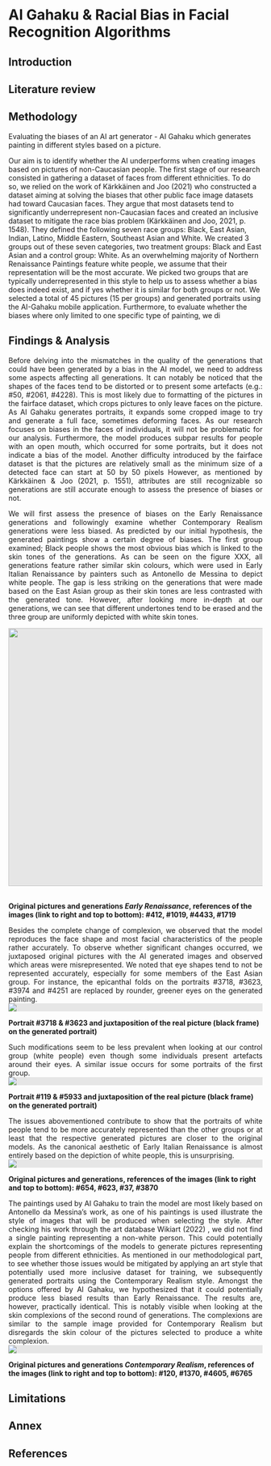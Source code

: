 # AI Gahaku & Racial Bias in Facial Recognition Algorithms

## Introduction

## Literature review

## Methodology

Evaluating the biases of an AI art generator - AI Gahaku which generates painting in different styles based on a picture.

Our aim is to identify whether the AI underperforms when creating images based on pictures of non-Caucasian people. The first stage of our research consisted in gathering a dataset of faces from different ethnicities. To do so, we relied on the work of Kärkkäinen and Joo (2021) who constructed a dataset aiming at solving the biases that other public face image datasets had toward Caucasian faces. They argue that most datasets tend to significantly underrepresent non-Caucasian faces and created an inclusive dataset to mitigate the race bias problem (Kärkkäinen and Joo, 2021, p. 1548). They defined the following seven race groups: Black, East Asian, Indian, Latino, Middle Eastern, Southeast Asian and White. We created 3 groups out of these seven categories, two treatment groups: Black and East Asian and a control group: White. As an overwhelming majority of Northern Renaissance Paintings feature white people, we assume that their representation will be the most accurate. We picked two groups that are typically underrepresented in this style to help us to assess whether a bias does indeed exist, and if yes whether it is similar for both groups or not. 
We selected a total of 45 pictures (15 per groups) and generated portraits using the AI-Gahaku mobile application. Furthermore, to evaluate whether the biases where only limited to one specific type of painting, we di


## Findings & Analysis

  

<p align="justify"> Before delving into the mismatches in the quality of the generations that could have been generated by a bias in the AI model, we need to address some aspects affecting all generations. It can notably be noticed that the shapes of the faces tend to be distorted or to present some artefacts (e.g.: #50, #2061, #4228). This is most likely due to formatting of the pictures in the fairface dataset, which crops pictures to only leave faces on the picture. As AI Gahaku generates portraits, it expands some cropped image to try and generate a full face, sometimes deforming faces. As our research focuses on biases in the faces of individuals, it will not be problematic for our analysis. Furthermore, the model produces subpar results for people with an open mouth, which occurred for some portraits, but it does not indicate a bias of the model. Another difficulty introduced by the fairface dataset is that the pictures are relatively small as the minimum size of a detected face can start at 50 by 50 pixels However, as mentioned by Kärkkäinen & Joo (2021, p. 1551), attributes are still recognizable so generations are still accurate enough to assess the presence of biases or not.
  
<p align="justify"> We will first assess the presence of biases on the Early Renaissance generations and followingly examine whether Contemporary Realism generations were less biased. As predicted by our initial hypothesis, the generated paintings show a certain degree of biases. The first group examined; Black people shows the most obvious bias which is linked to the skin tones of the generations. As can be seen on the figure XXX, all generations feature rather similar skin colours, which were used in Early Italian Renaissance by painters such as Antonello de Messina to depict white people. The gap is less striking on the generations that were made based on the East Asian group as their skin tones are less contrasted with the generated tone. However, after looking more in-depth at our generations, we can see that different undertones tend to be erased and the three group are uniformly depicted with white skin tones.

<img style="display: block;-webkit-user-select: none;margin: auto;cursor: zoom-in;background-color: hsl(0, 0%, 90%);transition: background-color 300ms;" src="https://raw.githubusercontent.com/lioprd/decodingbiases/main/assets/Figure_1.png" width="1010" height="510"> <br>
  
<b>Original pictures and generations *Early Renaissance*, references of the images (link to right and top to bottom): #412, #1019, #4433, #1719</b>

<p align="justify">Besides the complete change of complexion, we observed that the model reproduces the face shape and most facial characteristics of the people rather accurately. To observe whether significant changes occurred, we juxtaposed original pictures with the AI generated images and observed which areas were misrepresented. We noted that eye shapes tend to not be represented accurately, especially for some members of the East Asian group. For instance, the epicanthal folds on the portraits #3718, #3623, #3974 and #4251 are replaced by rounder, greener eyes on the generated painting.  
  
<img style="display: block;-webkit-user-select: none;margin: auto;background-color: hsl(0, 0%, 90%);transition: background-color 300ms;" src="https://raw.githubusercontent.com/lioprd/decodingbiases/main/assets/Figure_2.png">

<b>Portrait #3718 & #3623 and juxtaposition of the real picture (black frame) on the generated portrait)</b> 

<p align="justify">Such modifications seem to be less prevalent when looking at our control group (white people) even though some individuals present artefacts around their eyes. A similar issue occurs for some portraits of the first group. 

<img style="display: block;-webkit-user-select: none;margin: auto;background-color: hsl(0, 0%, 90%);transition: background-color 300ms;" src="https://raw.githubusercontent.com/lioprd/decodingbiases/main/assets/figure_3.png">

<b> Portrait #119 & #5933 and juxtaposition of the real picture (black frame) on the generated portrait)</b>

<p align="justify">The issues abovementioned contribute to show that the portraits of white people tend to be more accurately represented than the other groups or at least that the respective generated pictures are closer to the original models. As the canonical aesthetic of Early Italian Renaissance is almost entirely based on the depiction of white people, this is unsurprising. 
  
<img style="display: block;-webkit-user-select: none;margin: auto;background-color: hsl(0, 0%, 90%);transition: background-color 300ms;" src="https://raw.githubusercontent.com/lioprd/decodingbiases/main/assets/figure_4.png">
  
**Original pictures and generations, references of the images (link to right and top to bottom): #654, #623, #37, #3870**

<p align="justify">The paintings used by AI Gahaku to train the model are most likely based on Antonello da Messina’s work, as one of his paintings is used illustrate the style of images that will be produced when selecting the style. After checking his work through the art database Wikiart (2022) , we did not find a single painting representing a non-white person. This could potentially explain the shortcomings of the models to generate pictures representing people from different ethnicities. 
As mentioned in our methodological part, to see whether those issues would be mitigated by applying an art style that potentially used more inclusive dataset for training, we subsequently generated portraits using the Contemporary Realism style. Amongst the options offered by AI Gahaku, we hypothesized that it could potentially produce less biased results than Early Renaissance. 
The results are, however, practically identical. This is notably visible when looking at the skin complexions of the second round of generations. The complexions are similar to the sample image provided for Contemporary Realism but disregards the skin colour of the pictures selected to produce a white complexion. 

 <img style="display: block;-webkit-user-select: none;margin: auto;background-color: hsl(0, 0%, 90%);transition: background-color 300ms;" src="https://raw.githubusercontent.com/lioprd/decodingbiases/main/assets/figure_5.png">

**Original pictures and generations *Contemporary Realism*, references of the images (link to right and top to bottom): #120, #1370, #4605, #6765**
  

  </p>




## Limitations 

## Annex 

## References

